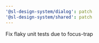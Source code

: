 ```yaml
---
'@sl-design-system/dialog': patch
'@sl-design-system/shared': patch
---
```


Fix flaky unit tests due to focus-trap
